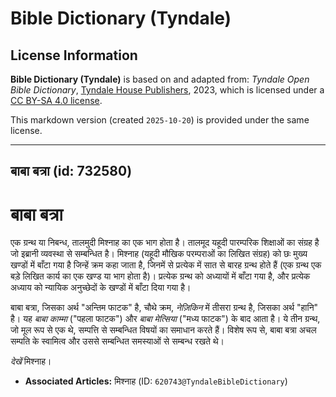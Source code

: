 # Bible Dictionary (Tyndale)

## License Information

**Bible Dictionary (Tyndale)** is based on and adapted from: _Tyndale Open Bible Dictionary_, [Tyndale House Publishers](https://tyndaleopenresources.com/), 2023, which is licensed under a [CC BY-SA 4.0 license](https://creativecommons.org/licenses/by-sa/4.0/legalcode.en).

This markdown version (created `2025-10-20`) is provided under the same license.



--------------------------------

## बाबा बत्रा (id: 732580)

बाबा बत्रा
==========

एक ग्रन्थ या निबन्ध, तालमुदी मिश्नाह का एक भाग होता है। तालमूद यहूदी पारम्परिक शिक्षाओं का संग्रह है जो इब्रानी व्यवस्था से सम्बन्धित है। मिश्नाह (यहूदी मौखिक परम्पराओं का लिखित संग्रह) को छः मुख्य खण्डों में बाँटा गया है जिन्हें क्रम कहा जाता है, जिनमें से प्रत्येक में सात से बारह ग्रन्थ होते हैं (एक ग्रन्थ एक बड़े लिखित कार्य का एक खण्ड या भाग होता है)। प्रत्येक ग्रन्थ को अध्यायों में बाँटा गया है, और प्रत्येक अध्याय को न्यायिक अनुच्छेदों के खण्डों में बाँटा दिया गया है।

बाबा बत्रा, जिसका अर्थ "अन्तिम फाटक" है, चौथे क्रम, *नेज़िकिन* में तीसरा ग्रन्थ है, जिसका अर्थ "हानि" है। यह *बाबा काम्मा* ("पहला फाटक") और *बाबा मेत्सिया* ("मध्य फाटक") के बाद आता है। ये तीन ग्रन्थ, जो मूल रूप से एक थे, सम्पत्ति से सम्बन्धित विषयों का समाधान करते हैं। विशेष रूप से, बाबा बत्रा अचल सम्पति के स्वामित्व और उससे सम्बन्धित समस्याओं से सम्बन्ध रखते थे।

*देखें* मिश्नाह।

* **Associated Articles:** मिश्नाह (ID: `620743@TyndaleBibleDictionary`)

